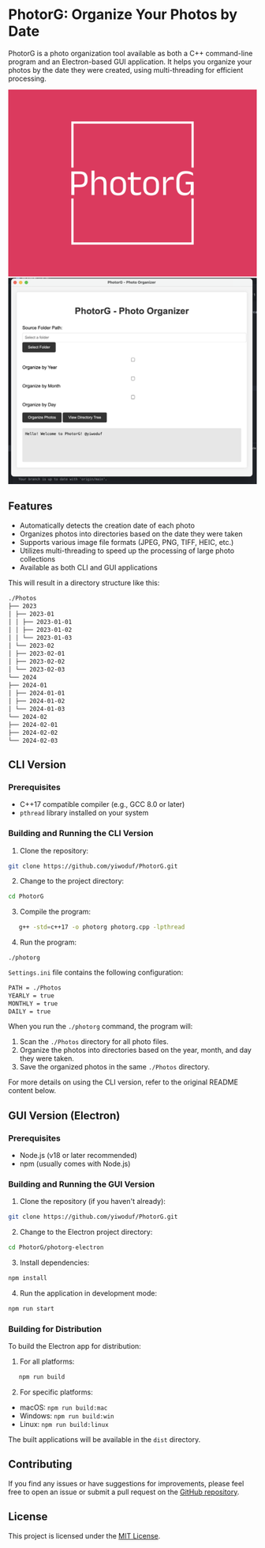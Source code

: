 # PhotorG: Organize Your Photos by Date

PhotorG is a photo organization tool available as both a C++ command-line program and an Electron-based GUI application. It helps you organize your photos by the date they were created, using multi-threading for efficient processing.

![PHOTORG](logo.png)
![PHOTORG](image.png)

## Features

- Automatically detects the creation date of each photo
- Organizes photos into directories based on the date they were taken
- Supports various image file formats (JPEG, PNG, TIFF, HEIC, etc.)
- Utilizes multi-threading to speed up the processing of large photo collections
- Available as both CLI and GUI applications

This will result in a directory structure like this:

```
./Photos
├── 2023
│ ├── 2023-01
│ │ ├── 2023-01-01
│ │ ├── 2023-01-02
│ │ └── 2023-01-03
│ └── 2023-02
│ ├── 2023-02-01
│ ├── 2023-02-02
│ └── 2023-02-03
└── 2024
├── 2024-01
│ ├── 2024-01-01
│ ├── 2024-01-02
│ └── 2024-01-03
└── 2024-02
├── 2024-02-01
├── 2024-02-02
└── 2024-02-03
```

## CLI Version

### Prerequisites

- C++17 compatible compiler (e.g., GCC 8.0 or later)
- `pthread` library installed on your system

### Building and Running the CLI Version

1. Clone the repository:

```bash
git clone https://github.com/yiwoduf/PhotorG.git
```

2. Change to the project directory:

```bash
cd PhotorG
```

3. Compile the program:

```bash
   g++ -std=c++17 -o photorg photorg.cpp -lpthread
```

4. Run the program:

```
./photorg
```

`Settings.ini` file contains the following configuration:

```
PATH = ./Photos
YEARLY = true
MONTHLY = true
DAILY = true
```

When you run the `./photorg` command, the program will:

1. Scan the `./Photos` directory for all photo files.
2. Organize the photos into directories based on the year, month, and day they were taken.
3. Save the organized photos in the same `./Photos` directory.

For more details on using the CLI version, refer to the original README content below.

## GUI Version (Electron)

### Prerequisites

- Node.js (v18 or later recommended)
- npm (usually comes with Node.js)

### Building and Running the GUI Version

1. Clone the repository (if you haven't already):

```bash
git clone https://github.com/yiwoduf/PhotorG.git
```

2. Change to the Electron project directory:

```bash
cd PhotorG/photorg-electron
```

3. Install dependencies:

```bash
npm install
```

4. Run the application in development mode:

```bash
npm run start
```

### Building for Distribution

To build the Electron app for distribution:

1. For all platforms:

```bash
   npm run build
```

2. For specific platforms:

- macOS: `npm run build:mac`
- Windows: `npm run build:win`
- Linux: `npm run build:linux`

The built applications will be available in the `dist` directory.

## Contributing

If you find any issues or have suggestions for improvements, please feel free to open an issue or submit a pull request on the [GitHub repository](https://github.com/yiwoduf/PhotorG).

## License

This project is licensed under the [MIT License](LICENSE).
